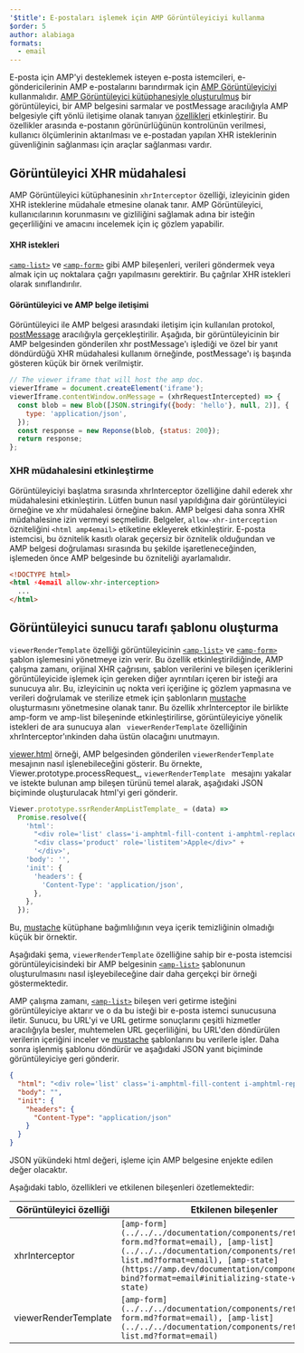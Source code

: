 ```yaml
---
'$title': E-postaları işlemek için AMP Görüntüleyiciyi kullanma
$order: 5
author: alabiaga
formats:
  - email
---
```


E-posta için AMP'yi desteklemek isteyen e-posta istemcileri, e-göndericilerinin AMP e-postalarını barındırmak için [AMP Görüntüleyiciyi](https://github.com/ampproject/amphtml/blob/master/extensions/amp-viewer-integration/integrating-viewer-with-amp-doc-guide.md) kullanmalıdır. [AMP Görüntüleyici kütüphanesiyle oluşturulmuş](https://github.com/ampproject/amphtml/tree/master/extensions/amp-viewer-integration) bir görüntüleyici, bir AMP belgesini sarmalar ve postMessage aracılığıyla AMP belgesiyle çift yönlü iletişime olanak tanıyan [özellikleri](https://github.com/ampproject/amphtml/blob/master/extensions/amp-viewer-integration/CAPABILITIES.md) etkinleştirir. Bu özellikler arasında e-postanın görünürlüğünün kontrolünün verilmesi, kullanıcı ölçümlerinin aktarılması ve e-postadan yapılan XHR isteklerinin güvenliğinin sağlanması için araçlar sağlanması vardır.

## Görüntüleyici XHR müdahalesi

AMP Görüntüleyici kütüphanesinin `xhrInterceptor` özelliği, izleyicinin giden XHR isteklerine müdahale etmesine olanak tanır. AMP Görüntüleyici, kullanıcılarının korunmasını ve gizliliğini sağlamak adına bir isteğin geçerliliğini ve amacını incelemek için iç gözlem yapabilir.

#### XHR istekleri

[`<amp-list>`](../../../documentation/components/reference/amp-list.md?format=email) ve [`<amp-form>`](../../../documentation/components/reference/amp-form.md?format=email) gibi AMP bileşenleri, verileri göndermek veya almak için uç noktalara çağrı yapılmasını gerektirir. Bu çağrılar XHR istekleri olarak sınıflandırılır.

#### Görüntüleyici ve AMP belge iletişimi

Görüntüleyici ile AMP belgesi arasındaki iletişim için kullanılan protokol, [postMessage](https://developer.mozilla.org/en-US/docs/Web/API/Window/postMessage) aracılığıyla gerçekleştirilir. Aşağıda, bir görüntüleyicinin bir AMP belgesinden gönderilen xhr postMessage'ı işlediği ve özel bir yanıt döndürdüğü XHR müdahalesi kullanım örneğinde, postMessage'ı iş başında gösteren küçük bir örnek verilmiştir.

```js
// The viewer iframe that will host the amp doc.
viewerIframe = document.createElement('iframe');
viewerIframe.contentWindow.onMessage = (xhrRequestIntercepted) => {
  const blob = new Blob([JSON.stringify({body: 'hello'}, null, 2)], {
    type: 'application/json',
  });
  const response = new Reponse(blob, {status: 200});
  return response;
};
```

### XHR müdahalesini etkinleştirme

Görüntüleyiciyi başlatma sırasında xhrInterceptor özelliğine dahil ederek xhr müdahalesini etkinleştirin. Lütfen bunun nasıl yapıldığına dair görüntüleyici örneğine ve xhr müdahalesi örneğine bakın. AMP belgesi daha sonra XHR müdahalesine izin vermeyi seçmelidir. Belgeler, `allow-xhr-interception` özniteliğini `<html amp4email>` etiketine ekleyerek etkinleştirir. E-posta istemcisi, bu öznitelik kasıtlı olarak geçersiz bir öznitelik olduğundan ve AMP belgesi doğrulaması sırasında bu şekilde işaretleneceğinden, işlemeden önce AMP belgesinde bu özniteliği ayarlamalıdır.

```html
<!DOCTYPE html>
<html ⚡4email allow-xhr-interception>
  ...
</html>
```

## Görüntüleyici sunucu tarafı şablonu oluşturma

`viewerRenderTemplate` özelliği görüntüleyicinin [`<amp-list>`](../../../documentation/components/reference/amp-list.md?format=email) ve [`<amp-form>`](../../../documentation/components/reference/amp-form.md?format=email) şablon işlemesini yönetmeye izin verir. Bu özellik etkinleştirildiğinde, AMP çalışma zamanı, orijinal XHR çağrısını, şablon verilerini ve bileşen içeriklerini görüntüleyicide işlemek için gereken diğer ayrıntıları içeren bir isteği ara sunucuya alır. Bu, izleyicinin uç nokta veri içeriğine iç gözlem yapmasına ve verileri doğrulamak ve sterilize etmek için şablonların [mustache](https://mustache.github.io/) oluşturmasını yönetmesine olanak tanır. Bu özellik xhrInterceptor ile birlikte amp-form ve amp-list bileşeninde etkinleştirilirse, görüntüleyiciye yönelik istekleri de ara sunucuya alan ` viewerRenderTemplate` özelliğinin xhrInterceptor'ınkinden daha üstün olacağını unutmayın.

[viewer.html](https://github.com/ampproject/amphtml/blob/master/examples/viewer.html) örneği, AMP belgesinden gönderilen `viewerRenderTemplate` mesajının nasıl işlenebileceğini gösterir. Bu örnekte, Viewer.prototype.processRequest\_, `viewerRenderTemplate ` mesajını yakalar ve istekte bulunan amp bileşen türünü temel alarak, aşağıdaki JSON biçiminde oluşturulacak html'yi geri gönderir.

```js
Viewer.prototype.ssrRenderAmpListTemplate_ = (data) =>
  Promise.resolve({
    'html':
      "<div role='list' class='i-amphtml-fill-content i-amphtml-replaced-content'>" +
      "<div class='product' role='listitem'>Apple</div>" +
      '</div>',
    'body': '',
    'init': {
      'headers': {
        'Content-Type': 'application/json',
      },
    },
  });
```

Bu, [mustache](https://mustache.github.io/) kütüphane bağımlılığının veya içerik temizliğinin olmadığı küçük bir örnektir.

Aşağıdaki şema, `viewerRenderTemplate` özelliğine sahip bir e-posta istemcisi görüntüleyicisindeki bir AMP belgesinin [`<amp-list>`](../../../documentation/components/reference/amp-list.md?format=email) şablonunun oluşturulmasını nasıl işleyebileceğine dair daha gerçekçi bir örneği göstermektedir.

<amp-img alt="Viewer render template diagram" layout="responsive" width="372" height="279" src="/static/img/docs/viewer_render_template_diagram.png"></amp-img>

AMP çalışma zamanı, [`<amp-list>`](../../../documentation/components/reference/amp-list.md?format=email) bileşen veri getirme isteğini görüntüleyiciye aktarır ve o da bu isteği bir e-posta istemci sunucusuna iletir. Sunucu, bu URL'yi ve URL getirme sonuçlarını çeşitli hizmetler aracılığıyla besler, muhtemelen URL geçerliliğini, bu URL'den döndürülen verilerin içeriğini inceler ve [mustache](https://mustache.github.io/) şablonlarını bu verilerle işler. Daha sonra işlenmiş şablonu döndürür ve aşağıdaki JSON yanıt biçiminde görüntüleyiciye geri gönderir.

```json
{
  "html": "<div role='list' class='i-amphtml-fill-content i-amphtml-replaced-content'> <div class='product' role='listitem'>List item 1</div> <div class='product' role='listitem'>List item 2</div> </div>",
  "body": "",
  "init": {
    "headers": {
      "Content-Type": "application/json"
    }
  }
}
```

JSON yükündeki html değeri, işleme için AMP belgesine enjekte edilen değer olacaktır.

Aşağıdaki tablo, özellikleri ve etkilenen bileşenleri özetlemektedir:

<table>
  <thead>
    <tr>
      <th width="30%">Görüntüleyici özelliği</th>
      <th>Etkilenen bileşenler</th>
    </tr>
  </thead>
  <tbody>
    <tr>
      <td>xhrInterceptor</td>
      <td><code>[amp-form](../../../documentation/components/reference/amp-form.md?format=email), [amp-list](../../../documentation/components/reference/amp-list.md?format=email), [amp-state](https://amp.dev/documentation/components/amp-bind?format=email#initializing-state-with-amp-state)</code></td>
    </tr>
     <tr>
       <td>viewerRenderTemplate</td>
       <td><code>[amp-form](../../../documentation/components/reference/amp-form.md?format=email), [amp-list](../../../documentation/components/reference/amp-list.md?format=email)</code></td>
    </tr>
  </tbody>
</table>
